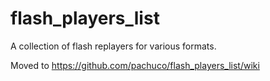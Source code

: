 flash_players_list
==================

A collection of flash replayers for various formats.

Moved to https://github.com/pachuco/flash_players_list/wiki
